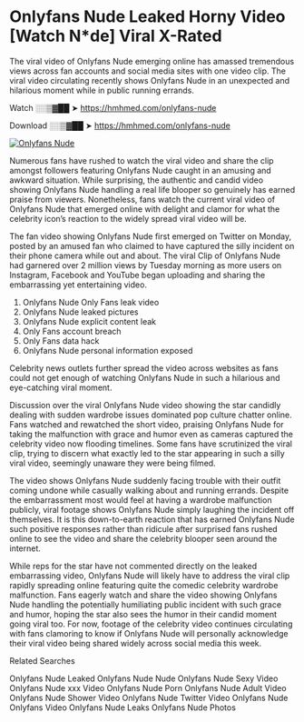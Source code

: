 ﻿# Onlyfans Nude Leaked Horny Video [Watch N*de] Viral X-Rated

The viral video of ﻿Onlyfans Nude emerging online has amassed tremendous views across fan accounts and social media sites with one video clip. The viral video circulating recently shows ﻿Onlyfans Nude in an unexpected and hilarious moment while in public running errands. 

Watch ░░▒▓██ ➤ https://hmhmed.com/onlyfans-nude

Download ░░▒▓██ ➤ https://hmhmed.com/onlyfans-nude

[![Onlyfans Nude](https://i.imgur.com/dJHk4Zq.gif)](https://hmhmed.com/onlyfans-nude)

Numerous fans have rushed to watch the viral video and share the clip amongst followers featuring ﻿Onlyfans Nude caught in an amusing and awkward situation. While surprising, the authentic and candid video showing ﻿Onlyfans Nude handling a real life blooper so genuinely has earned praise from viewers. Nonetheless, fans watch the current viral video of ﻿Onlyfans Nude that emerged online with delight and clamor for what the celebrity icon’s reaction to the widely spread viral video will be.

The fan video showing ﻿Onlyfans Nude first emerged on Twitter on Monday, posted by an amused fan who claimed to have captured the silly incident on their phone camera while out and about. The viral Clip of ﻿Onlyfans Nude had garnered over 2 million views by Tuesday morning as more users on Instagram, Facebook and YouTube began uploading and sharing the embarrassing yet entertaining video. 

1. ﻿Onlyfans Nude Only Fans leak video
2. ﻿Onlyfans Nude leaked pictures
3. ﻿Onlyfans Nude explicit content leak
4. Only Fans account breach
5. Only Fans data hack
6. ﻿Onlyfans Nude personal information exposed

Celebrity news outlets further spread the video across websites as fans could not get enough of watching ﻿Onlyfans Nude in such a hilarious and eye-catching viral moment. 

Discussion over the viral ﻿Onlyfans Nude video showing the star candidly dealing with sudden wardrobe issues dominated pop culture chatter online. Fans watched and rewatched the short video, praising ﻿Onlyfans Nude for taking the malfunction with grace and humor even as cameras captured the celebrity video now flooding timelines. Some fans have scrutinized the viral clip, trying to discern what exactly led to the star appearing in such a silly viral video, seemingly unaware they were being filmed.

The video shows ﻿Onlyfans Nude suddenly facing trouble with their outfit coming undone while casually walking about and running errands. Despite the embarrassment most would feel at having a wardrobe malfunction publicly, viral footage shows ﻿Onlyfans Nude simply laughing the incident off themselves. It is this down-to-earth reaction that has earned ﻿Onlyfans Nude such positive responses rather than ridicule after surprised fans rushed online to see the video and share the celebrity blooper seen around the internet.  

While reps for the star have not commented directly on the leaked embarrassing video, ﻿Onlyfans Nude will likely have to address the viral clip rapidly spreading online featuring quite the comedic celebrity wardrobe malfunction. Fans eagerly watch and share the video showing ﻿Onlyfans Nude handling the potentially humiliating public incident with such grace and humor, hoping the star also sees the humor in their candid moment going viral too. For now, footage of the celebrity video continues circulating with fans clamoring to know if ﻿Onlyfans Nude will personally acknowledge their viral video being shared widely across social media this week.

Related Searches

﻿Onlyfans Nude Leaked
﻿Onlyfans Nude Nude
﻿Onlyfans Nude Sexy Video
﻿Onlyfans Nude xxx Video
﻿Onlyfans Nude Porn
﻿Onlyfans Nude Adult Video
﻿Onlyfans Nude Shower Video
﻿Onlyfans Nude Twitter Video
﻿Onlyfans Nude Onlyfans Video
﻿Onlyfans Nude Leaks
﻿Onlyfans Nude Photos